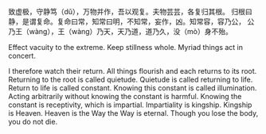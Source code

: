 致虚极，守静笃（dǔ），万物并作，吾以观复。夫物芸芸，各复归其根。
归根曰静，是谓复命。复命曰常，知常曰明，不知常，妄作，凶。知常容，容乃公，
公乃王（wàng），王（wàng）乃天，天乃道，道乃久，没（mò）身不殆。

Effect vacuity to the extreme.
Keep stillness whole.
Myriad things act in
concert.

I therefore watch their return.
All things flourish and each
returns to its root. Returning to the root is called quietude. Quietude is
called returning to life. Return to life is called constant. Knowing this
constant is called illumination. Acting arbitrarily without knowing the
constant is harmful. Knowing the constant is receptivity, which is
impartial. Impartiality is kingship. Kingship is Heaven. Heaven is the Way
the Way is eternal. Though you lose the body, you do not die.
